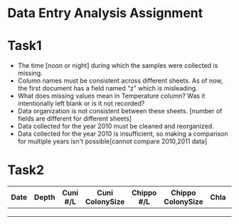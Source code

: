 # Data Entry Analysis Assignment

# Task1
* The time [noon or night] during which the samples were collected is missing.
* Column names must be consistent across different sheets. As of now, the first document has a field named “z” which is misleading.
* What does missing values mean in Temperature column? Was it intentionally left blank or is it not recorded?
* Data organization is not consistent between these sheets. [number of fields are different for different sheets]
* Data collected for the year 2010 must be cleaned and reorganized.
* Data collected for the year 2010 is insufficient, so making a comparison for multiple years isn't possible[cannot compare 2010,2011 data]

# Task2

| Date | Depth | Cuni #/L | Cuni ColonySize | Chippo #/L | Chippo ColonySize | Chla | Temperature | Day/Night |
|------|-------|----------|-----------------|------------|-------------------|------|-------------|-----------|
|      |       |          |                 |            |                   |      |             |           |
|      |       |          |                 |            |                   |      |             |           |
|      |       |          |                 |            |                   |      |             |           |
